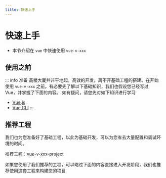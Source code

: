 ```yaml
---
title: 快速上手
---
```


# 快速上手

- 本节介绍在 `vue` 中快速使用 `vue-v-xxx`

## 使用之前

::: info 准备
高楼大厦并非平地起，高效的开发，离不开基础工程的搭建。在开始使用 `vue-v-xxx` 之前，有必要先了解以下基础知识，我们也假设您已经写过 Vue，并掌握了下面的内容。
如有疑问，请您先对如下知识进行学习

- [Vue.js](https://cn.vuejs.org/v2/guide/index.html)
- [Vue CLI](https://cli.vuejs.org/zh/)
  :::

## 推荐工程

我们也为您准备好了基础工程，以此为基础开发，可以为您省去大量配置和调试环境的时间。

推荐工程：vue-v-xxx-project

如果您使用了我们推荐的工程，可以略过下面的内容直接进入开发阶段，我们也推荐使用这套工程来构建您的项目
